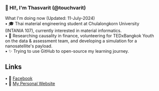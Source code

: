 ### 👋 HI!, I'm Thasvarit (@touchvarit)   

What I'm doing now (Updated: 11-July-2024)  
•  🎓 Thai material engineering student at Chulalongkorn University (INTANIA 107), currently interested in material informatics.  
•  🧪 Researching causality in finance, volunteering for TEDxBangkok Youth on the data & assessment team, and developing a simulation for a nanosatellite's payload.  
•  ✨ Trying to use GitHub to open-source my learning journey.

## Links 
• 🌱 [Facebook](https://www.facebook.com/profile.php?id=61555217410615)  
• 📁 [My Personal Website]([https://touchvarit.com/](https://touchvarit.github.io/))
